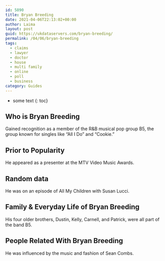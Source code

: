 ```yaml
---
id: 5890
title: Bryan Breeding
date: 2021-04-06T22:13:02+00:00
author: Laima
layout: post
guid: https://ukdataservers.com/bryan-breeding/
permalink: /04/06/bryan-breeding
tags:
  - claims
  - lawyer
  - doctor
  - house
  - multi family
  - online
  - poll
  - business
category: Guides
---
```


* some text
{: toc}


## Who is Bryan Breeding
                  
                  
                  
Gained recognition as a member of the R&B musical pop group B5, the group known for singles like &#8220;All I Do&#8221; and &#8220;Cookie.&#8221; 
                  
              
            
              
            
                
                
                
## Prior to Popularity
                  
                  
                  
He appeared as a presenter at the MTV Video Music Awards. 
                  
              
            
              
            
                
                
                
## Random data
                  
                  
                  
He was on an episode of All My Children with Susan Lucci. 
                  
              
            
              
            
                
                
                
## Family & Everyday Life of Bryan Breeding
                  
                  
                  
His four older brothers, Dustin, Kelly, Carnell, and Patrick, were all part of the band B5. 
                  
              
            
              
            
                
                
                
## People Related With Bryan Breeding
                  
                  
                  
He was influenced by the music and fashion of Sean Combs. 
                  
              
            
              
            
                
              
            
              
              
            
            
              
            
          
          
          